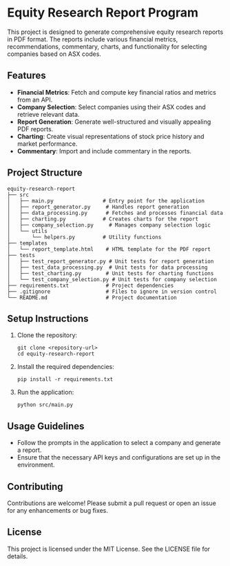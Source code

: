 # Equity Research Report Program

This project is designed to generate comprehensive equity research reports in PDF format. The reports include various financial metrics, recommendations, commentary, charts, and functionality for selecting companies based on ASX codes.

## Features

- **Financial Metrics**: Fetch and compute key financial ratios and metrics from an API.
- **Company Selection**: Select companies using their ASX codes and retrieve relevant data.
- **Report Generation**: Generate well-structured and visually appealing PDF reports.
- **Charting**: Create visual representations of stock price history and market performance.
- **Commentary**: Import and include commentary in the reports.

## Project Structure

```
equity-research-report
├── src
│   ├── main.py                # Entry point for the application
│   ├── report_generator.py     # Handles report generation
│   ├── data_processing.py      # Fetches and processes financial data
│   ├── charting.py            # Creates charts for the report
│   ├── company_selection.py     # Manages company selection logic
│   └── utils
│       └── helpers.py         # Utility functions
├── templates
│   └── report_template.html    # HTML template for the PDF report
├── tests
│   ├── test_report_generator.py # Unit tests for report generation
│   ├── test_data_processing.py  # Unit tests for data processing
│   ├── test_charting.py        # Unit tests for charting functions
│   └── test_company_selection.py # Unit tests for company selection
├── requirements.txt            # Project dependencies
├── .gitignore                  # Files to ignore in version control
└── README.md                   # Project documentation
```

## Setup Instructions

1. Clone the repository:
   ```
   git clone <repository-url>
   cd equity-research-report
   ```

2. Install the required dependencies:
   ```
   pip install -r requirements.txt
   ```

3. Run the application:
   ```
   python src/main.py
   ```

## Usage Guidelines

- Follow the prompts in the application to select a company and generate a report.
- Ensure that the necessary API keys and configurations are set up in the environment.

## Contributing

Contributions are welcome! Please submit a pull request or open an issue for any enhancements or bug fixes.

## License

This project is licensed under the MIT License. See the LICENSE file for details.